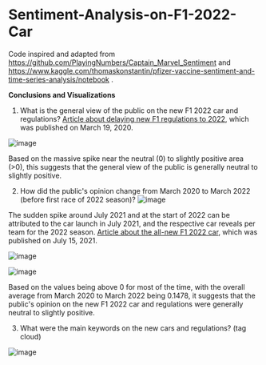 # Sentiment-Analysis-on-F1-2022-Car



Code inspired and adapted from https://github.com/PlayingNumbers/Captain_Marvel_Sentiment and https://www.kaggle.com/thomaskonstantin/pfizer-vaccine-sentiment-and-time-series-analysis/notebook .



**Conclusions and Visualizations**

  1. What is the general view of the public on the new F1 2022 car and regulations?
[Article about delaying new F1 regulations to 2022](https://www.formula1.com/en/latest/article.fia-announce-new-f1-regulations-to-be-delayed-until-2022.1lwtaLmpNcQd0z9SnMEyK8.html), which was published on March 19, 2020.

![image](https://user-images.githubusercontent.com/65346693/161241582-a741b233-a51f-44ba-b593-aa006ced41d7.png)

Based on the massive spike near the neutral (0) to slightly positive area (>0), this suggests that the general view of the public is generally neutral to slightly positive.

  2. How did the public's opinion change from March 2020 to March 2022 (before first race of 2022 season)?
![image](https://user-images.githubusercontent.com/65346693/161241704-ef16532b-6baa-4782-a4c9-047e438dce67.png)

The sudden spike around July 2021 and at the start of 2022 can be attributed to the car launch in July 2021, and the respective car reveals per team for the 2022 season. 
[Article about the all-new F1 2022 car](https://www.formula1.com/en/latest/article.10-things-you-need-to-know-about-the-all-new-2022-f1-car.4OLg8DrXyzHzdoGrbqp6ye.html), which was published on July 15, 2021.


![image](https://user-images.githubusercontent.com/65346693/161241733-e739daf0-0194-477d-8ad8-ec93c72bd2c9.png)


![image](https://user-images.githubusercontent.com/65346693/161241796-bdab410e-4ce4-4bd8-9aea-55197b11acba.png)

Based on the values being above 0 for most of the time, with the overall average from March 2020 to March 2022 being 0.1478, it suggests that the public's opinion on the new F1 2022 car and regulations were generally neutral to slightly positive.


  3. What were the main keywords on the new cars and regulations? (tag cloud)

![image](https://user-images.githubusercontent.com/65346693/161241829-77cbaab9-33d9-4334-af8f-a2a69fab9e5a.png)


